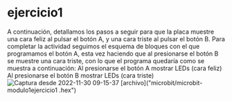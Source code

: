 # ejercicio1
A continuación, detallamos los pasos a seguir para que la placa muestre una cara
feliz al pulsar el botón A, y una cara triste al pulsar el botón B.
Para completar la actividad seguimos el esquema de bloques con el que
programamos el botón A, esta vez haciendo que al presionarse el botón B se
muestre una cara triste, con lo que el programa quedaría como se muestra a
continuación:
Al presionarse el botón A
 mostrar LEDs (cara feliz)
Al presionarse el botón B
 mostrar LEDs (cara triste)![Captura desde 2022-11-30 09-15-37](https://user-images.githubusercontent.com/114906901/204747385-dbdaf4ee-42da-4251-a37c-404541578611.png)
[archivo]("microbit/microbit-modulo1ejercicio1 .hex")
